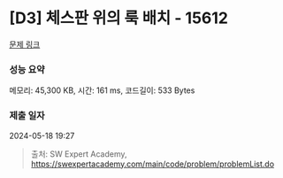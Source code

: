 # [D3] 체스판 위의 룩 배치 - 15612 

[문제 링크](https://swexpertacademy.com/main/code/problem/problemDetail.do?contestProbId=AYOBfxwaAXsDFATW) 

### 성능 요약

메모리: 45,300 KB, 시간: 161 ms, 코드길이: 533 Bytes

### 제출 일자

2024-05-18 19:27



> 출처: SW Expert Academy, https://swexpertacademy.com/main/code/problem/problemList.do